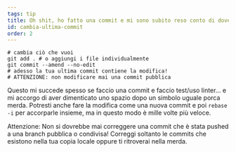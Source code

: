 ```yaml
---
tags: tip
title: Oh shit, ho fatto una commit e mi sono subito reso conto di dover cambiare una cosa!
id: cambia-ultima-commit
order: 2
---
```


```git
# cambia ciò che vuoi
git add . # o aggiungi i file individualmente
git commit --amend --no-edit
# adesso la tua ultima commit contiene la modifica!
# ATTENZIONE: non modificare mai una commit pubblica
```

Questo mi succede spesso se faccio una commit e faccio test/uso linter... e mi accorgo di aver dimenticato uno spazio dopo un simbolo uguale porca merda. Potresti anche fare la modifica come una nuova commit e poi `rebase -i` per accorparle insieme, ma in questo modo è mille volte più veloce.

Attenzione: Non si dovrebbe mai correggere una commit che è stata pushed a una branch pubblica o condivisa! Correggi soltanto le commits che esistono nella tua copia locale oppure ti ritroverai nella merda.